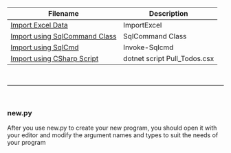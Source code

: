 | Filename                                                                                     | Description                            |
| -------------------------------------------------------------------------------------------- | -------------------------------------- |
| [Import Excel Data](https://github.com/jimcrews/my-scripts/blob/master/book1.ps1)            | ImportExcel                            |
| [Import using SqlCommand Class](https://github.com/jimcrews/my-scripts/blob/master/SqlClient.ps1)         | SqlCommand Class       |
| [Import using SqlCmd](https://github.com/jimcrews/my-scripts/blob/master/SqlCmd.ps1)              | Invoke-Sqlcmd |
| [Import using CSharp Script](https://github.com/jimcrews/my-scripts/blob/master/Pull_Todos.csx) | dotnet script Pull_Todos.csx                |


<br />

---

<br />

### new.py

After you use new.py to create your new program, you should open it with your editor and modify the argument names and types to suit the needs of your program
